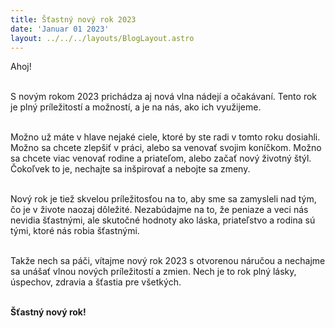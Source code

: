 ```yaml
---
title: Šťastný nový rok 2023
date: 'Januar 01 2023'
layout: ../../../layouts/BlogLayout.astro
---
```


Ahoj!<br /><br />

S novým rokom 2023 prichádza aj nová vlna nádejí a očakávaní. Tento rok je plný príležitostí a možností, a je na nás, ako ich využijeme.<br /><br />
  
Možno už máte v hlave nejaké ciele, ktoré by ste radi v tomto roku dosiahli. Možno sa chcete zlepšiť v práci, alebo sa venovať svojim koníčkom. Možno sa chcete viac venovať rodine a priateľom, alebo začať nový životný štýl. Čokoľvek to je, nechajte sa inšpirovať a nebojte sa zmeny.<br /><br />
  
Nový rok je tiež skvelou príležitosťou na to, aby sme sa zamysleli nad tým, čo je v živote naozaj dôležité. Nezabúdajme na to, že peniaze a veci nás nevidia šťastnými, ale skutočné hodnoty ako láska, priateľstvo a rodina sú tými, ktoré nás robia šťastnými.<br /><br />
  
Takže nech sa páči, vítajme nový rok 2023 s otvorenou náručou a nechajme sa unášať vlnou nových príležitostí a zmien. Nech je to rok plný lásky, úspechov, zdravia a šťastia pre všetkých.<br /><br />
  
**Šťastný nový rok!**